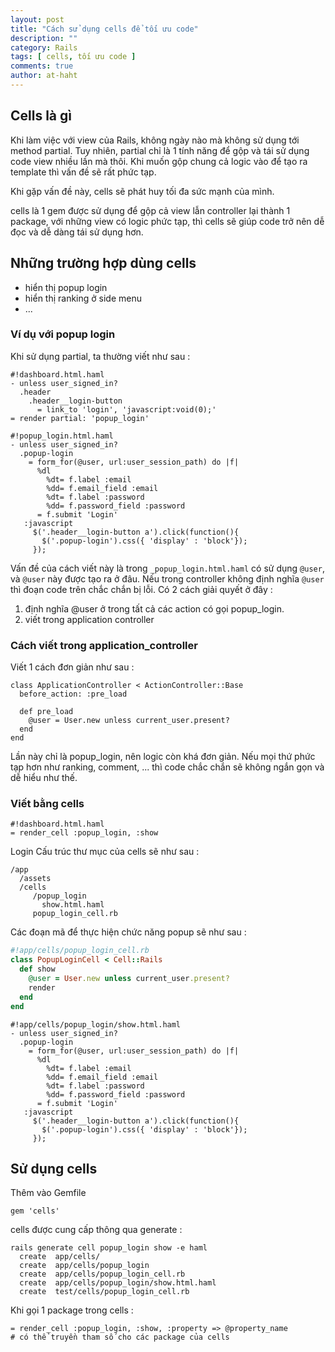 ```yaml
---
layout: post
title: "Cách sử dụng cells để tối ưu code"
description: ""
category: Rails
tags: [ cells, tối ưu code ]
comments: true
author: at-haht
---
```

## Cells là gì

Khi làm việc với view của Rails, không ngày nào mà không sử dụng tới method partial. Tuy nhiên, partial chỉ là 1 tính năng để gộp và tái sử dụng code view nhiều lần mà thôi. Khi muốn gộp chung cả logic vào để tạo ra template thì vấn đề sẽ rất phức tạp.

Khi gặp vấn đề này, cells sẽ phát huy tối đa sức mạnh của mình.

cells là 1 gem được sử dụng để gộp cả view lẫn controller lại thành 1 package, với những view có logic phức tạp, thì cells sẽ giúp code trở nên dễ đọc và dễ dàng tái sử dụng hơn.

<!-- more -->

## Những trường hợp dùng cells

* hiển thị popup login
* hiển thị ranking ở side menu
* ...

### Ví dụ với popup login

Khi sử dụng partial, ta thường viết như sau :

```haml
#!dashboard.html.haml
- unless user_signed_in?
  .header
    .header__login-button
      = link_to 'login', 'javascript:void(0);'
= render partial: 'popup_login'
```

```
#!popup_login.html.haml
- unless user_signed_in?
  .popup-login
    = form_for(@user, url:user_session_path) do |f|
      %dl
        %dt= f.label :email
        %dd= f.email_field :email
        %dt= f.label :password
        %dd= f.password_field :password
      = f.submit 'Login'
   :javascript
     $('.header__login-button a').click(function(){
       $('.popup-login').css({ 'display' : 'block'});
     });
```

Vấn đề của cách viết này là trong `_popup_login.html.haml` có sử dụng `@user`, và `@user` này được tạo ra ở đâu. Nếu trong controller không định nghĩa `@user` thì đoạn code trên chắc chắn bị lỗi.
Có 2 cách giải quyết ở đây :
1. định nghĩa @user ở trong tất cả các action có gọi popup_login.
2. viết trong application controller

### Cách viết trong application_controller

Viết 1 cách đơn giản như sau :

```
class ApplicationController < ActionController::Base
  before_action: :pre_load

  def pre_load
    @user = User.new unless current_user.present?
  end
end
```

Lần này chỉ là popup_login, nên logic còn khá đơn giản. Nếu mọi thứ phức tạp hơn như ranking, comment, ... thì code chắc chắn sẽ không ngắn gọn và dễ hiểu như thế.

### Viết bằng cells


```haml
#!dashboard.html.haml
= render_cell :popup_login, :show
```

Login
Cấu trúc thư mục của cells sẽ như sau :

```
/app
  /assets
  /cells
     /popup_login
       show.html.haml
     popup_login_cell.rb
```

Các đoạn mã để thực hiện chức năng popup sẽ như sau :

```ruby
#!app/cells/popup_login_cell.rb
class PopupLoginCell < Cell::Rails
  def show
    @user = User.new unless current_user.present?
    render
  end
end
```

```haml
#!app/cells/popup_login/show.html.haml
- unless user_signed_in?
  .popup-login
    = form_for(@user, url:user_session_path) do |f|
      %dl
        %dt= f.label :email
        %dd= f.email_field :email
        %dt= f.label :password
        %dd= f.password_field :password
      = f.submit 'Login'
   :javascript
     $('.header__login-button a').click(function(){
       $('.popup-login').css({ 'display' : 'block'});
     });
```

## Sử dụng cells

Thêm vào Gemfile

```
gem 'cells'
```

cells được cung cấp thông qua generate :

```
rails generate cell popup_login show -e haml
  create  app/cells/
  create  app/cells/popup_login
  create  app/cells/popup_login_cell.rb
  create  app/cells/popup_login/show.html.haml
  create  test/cells/popup_login_cell.rb
```

Khi gọi 1 package trong cells :

```
= render_cell :popup_login, :show, :property => @property_name
# có thể truyền tham số cho các package của cells
```
